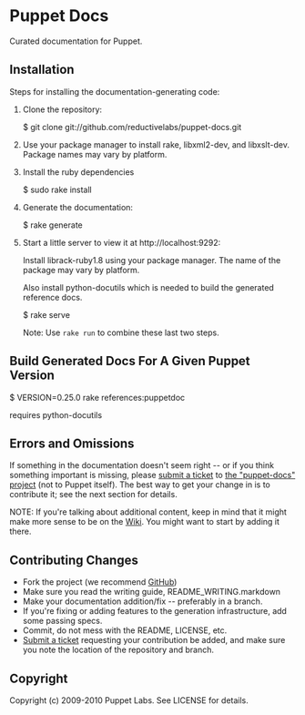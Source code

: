 Puppet Docs
===========

Curated documentation for Puppet.

Installation
------------

Steps for installing the documentation-generating code:

1.  Clone the repository:

    $ git clone git://github.com/reductivelabs/puppet-docs.git

2.  Use your package manager to install rake, libxml2-dev, and 
    libxslt-dev.  Package names may vary by platform.

3.  Install the ruby dependencies

    $ sudo rake install

4.  Generate the documentation:

    $ rake generate

5.  Start a little server to view it at http://localhost:9292:

    Install librack-ruby1.8 using your package manager.   The
    name of the package may vary by platform.

    Also install python-docutils which is needed to build
    the generated reference docs.
 
    $ rake serve

    Note: Use `rake run` to combine these last two steps.

Build Generated Docs For A Given Puppet Version
-----------------------------------------------

$ VERSION=0.25.0 rake references:puppetdoc 

requires python-docutils

Errors and Omissions
--------------------

If something in the documentation doesn't seem right -- or if you
think something important is missing, please [submit a ticket][1] to
[the "puppet-docs" project][1] (not to Puppet itself).  The best way
to get your change in is to contribute it; see the next section for
details.

NOTE: If you're talking about additional content, keep in mind that it might
make more sense to be on the [Wiki][2].  You might want to start by
adding it there.

Contributing Changes
--------------------

* Fork the project (we recommend [GitHub][3])
* Make sure you read the writing guide, README_WRITING.markdown
* Make your documentation addition/fix -- preferably in a branch.
* If you're fixing or adding features to the generation 
  infrastructure, add some passing specs.
* Commit, do not mess with the README, LICENSE, etc.
* [Submit a ticket][1] requesting your contribution be added, and make
  sure you note the location of the repository and branch.

[1]: http://projects.puppetlabs.com/projects/puppet-docs
[2]: http://projects.puppetlabs.com/projects/puppet/wiki/
[3]: http://github.com

Copyright
---------

Copyright (c) 2009-2010 Puppet Labs. See LICENSE for details.


